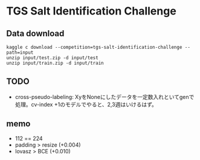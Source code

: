 # TGS Salt Identification Challenge

## Data download

    kaggle c download --competition=tgs-salt-identification-challenge --path=input
    unzip input/test.zip -d input/test
    unzip input/train.zip -d input/train

## TODO

- cross-pseudo-labeling: XyをNoneにしたデータを一定数入れといてgenで処理。cv-index +1のモデルでやると、2,3週はいけるはず。


## memo

- 112 == 224
- padding > resize (+0.004)
- lovasz > BCE (+0.010)

